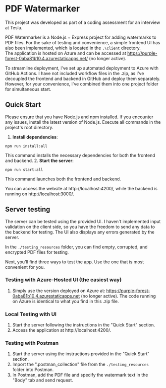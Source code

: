 # PDF Watermarker

This project was developed as part of a coding assessment for an interview at Tesla.

PDF Watermarker is a Node.js + Express project for adding watermarks to PDF files.
For the sake of testing and convenience, a simple frontend UI has also been implemented, 
which is located in the `.\client` directory.\
The application is hosted on Azure and 
can be accessed at https://purple-forest-0aba81b10.4.azurestaticapps.net/ (no longer active).

To streamline deployment, I've set up automated deployment to Azure with GitHub Actions. 
I have not included workflow files in the .zip, as I've decoupled the frontend 
and backend in GitHub and deploy them separately. However, for your convenience, 
I've combined them into one project folder for simultaneous start.

## Quick Start
Please ensure that you have Node.js and npm installed. 
If you encounter any issues, install the latest version of Node.js.
Execute all commands in the project's root directory.

1. **Install dependencies**:
```
npm run install:all
```
This command installs the necessary dependencies for both the frontend and backend.
2. **Start the server**:
```
npm run start:all
```
This command launches both the frontend and backend.

You can access the website at http://localhost:4200/, while the backend is running on http://localhost:3000/.

## Server testing

The server can be tested using the provided UI. I haven't implemented input validation 
on the client side, so you have the freedom to send any data to the backend for testing. 
The UI also displays any errors generated by the server.

In the `./testing_resources` folder, you can find empty, corrupted, and encrypted PDF 
files for testing.

Next, you'll find three ways to test the app. Use the one that is most convenient for you.

### Testing with Azure-Hosted UI (the easiest way)
1. Simply use the version deployed on Azure at: https://purple-forest-0aba81b10.4.azurestaticapps.net (no longer active).
   The code running on Azure is identical to what you find in this .zip file.

### Local Testing with UI
1. Start the server following the instructions in the "Quick Start" section.
2. Access the application at http://localhost:4200/.

### Testing with Postman
1. Start the server using the instructions provided in the "Quick Start" section.
2. Import the ".postman_collection" file from the `./testing_resources` folder into Postman.
3. In Postman, add the PDF file and specify the watermark text in the "Body" tab and send request.
